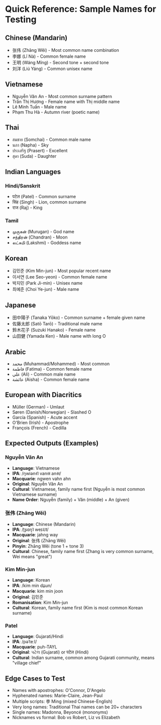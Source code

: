 # Quick Reference: Sample Names for Testing

## Chinese (Mandarin)
- 张伟 (Zhāng Wěi) - Most common name combination
- 李娜 (Lǐ Nà) - Common female name
- 王明 (Wáng Míng) - Second tone + second tone
- 刘洋 (Liú Yáng) - Common unisex name

## Vietnamese
- Nguyễn Văn An - Most common surname pattern
- Trần Thị Hương - Female name with Thị middle name
- Lê Minh Tuấn - Male name
- Phạm Thu Hà - Autumn river (poetic name)

## Thai
- สมชาย (Somchai) - Common male name
- นภา (Napha) - Sky
- ประเสริฐ (Prasert) - Excellent
- สุดา (Suda) - Daughter

## Indian Languages
### Hindi/Sanskrit
- पटेल (Patel) - Common surname
- सिंह (Singh) - Lion, common surname
- राज (Raj) - King

### Tamil
- முருகன் (Murugan) - God name
- சந்திரன் (Chandran) - Moon
- லட்சுமி (Lakshmi) - Goddess name

## Korean
- 김민준 (Kim Min-jun) - Most popular recent name
- 이서연 (Lee Seo-yeon) - Common female name
- 박지민 (Park Ji-min) - Unisex name
- 최예준 (Choi Ye-jun) - Male name

## Japanese
- 田中陽子 (Tanaka Yōko) - Common surname + female given name
- 佐藤太郎 (Satō Tarō) - Traditional male name
- 鈴木花子 (Suzuki Hanako) - Female name
- 山田健 (Yamada Ken) - Male name with long O

## Arabic
- محمد (Muhammad/Mohammed) - Most common
- فاطمة (Fatima) - Common female name
- علي (Ali) - Common male name
- عائشة (Aisha) - Common female name

## European with Diacritics
- Müller (German) - Umlaut
- Søren (Danish/Norwegian) - Slashed O
- García (Spanish) - Acute accent
- O'Brien (Irish) - Apostrophe
- François (French) - Cedilla

## Expected Outputs (Examples)

### Nguyễn Văn An
- **Language**: Vietnamese
- **IPA**: /ŋwiən˧˥ van˧˧ an˧˧/
- **Macquarie**: ngwen vahn ahn
- **Original**: Nguyễn Văn An
- **Cultural**: Vietnamese, family name first (Nguyễn is most common Vietnamese surname)
- **Name Order**: Nguyễn (family) + Văn (middle) + An (given)

### 张伟 (Zhāng Wěi)
- **Language**: Chinese (Mandarin)
- **IPA**: /ʈʂɑŋ˥ weɪ˨˩˦/
- **Macquarie**: jahng way
- **Original**: 张伟 (Zhāng Wěi)
- **Pinyin**: Zhāng Wěi (tone 1 + tone 3)
- **Cultural**: Chinese, family name first (Zhang is very common surname, Wei means "great")

### Kim Min-jun
- **Language**: Korean
- **IPA**: /kim min dʑun/
- **Macquarie**: kim min joon
- **Original**: 김민준
- **Romanisation**: Kim Min-jun
- **Cultural**: Korean, family name first (Kim is most common Korean surname)

### Patel
- **Language**: Gujarati/Hindi
- **IPA**: /pəˈteːl/
- **Macquarie**: puh-TAYL
- **Original**: પટેલ (Gujarati) or पटेल (Hindi)
- **Cultural**: Indian surname, common among Gujarati community, means "village chief"

## Edge Cases to Test
- Names with apostrophes: O'Connor, D'Angelo
- Hyphenated names: Marie-Claire, Jean-Paul
- Multiple scripts: 李 Ming (mixed Chinese-English)
- Very long names: Traditional Thai names can be 20+ characters
- Single names: Madonna, Beyoncé (mononyms)
- Nicknames vs formal: Bob vs Robert, Liz vs Elizabeth
